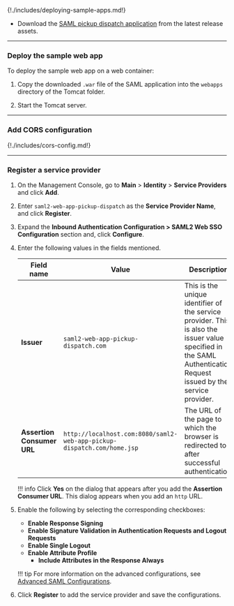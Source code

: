 {!./includes/deploying-sample-apps.md!}

- Download the [SAML pickup dispatch application](https://github.com/wso2/samples-is/releases/download/v4.3.0/saml2-web-app-pickup-dispatch.com.war) from the latest release assets.

---

### Deploy the sample web app

To deploy the sample web app on a web container:

1. Copy the downloaded `.war` file of the SAML application into the `webapps` directory of the Tomcat folder.

2. Start the Tomcat server.

---

### Add CORS configuration

{!./includes/cors-config.md!}

---

### Register a service provider

1. On the Management Console, go to **Main** > **Identity** > **Service Providers** and click **Add**.

2. Enter `saml2-web-app-pickup-dispatch` as the **Service Provider Name**, and click **Register**.

3. Expand the **Inbound Authentication Configuration > SAML2 Web SSO Configuration** section and, click **Configure**.

4. Enter the following values in the fields mentioned.

    | Field name | Value | Description  |
    |------------|-------|--------------|
    | **Issuer** | `saml2-web-app-pickup-dispatch.com`  | This is the unique identifier of the service provider. This is also the issuer value specified in the SAML Authentication Request issued by the service provider. |
    | **Assertion Consumer URL**    | `http://localhost.com:8080/saml2-web-app-pickup-dispatch.com/home.jsp`    | The URL of the page to which the browser is redirected to after successful authentication. |

    !!! info
        Click **Yes** on the dialog that appears after you add the **Assertion Consumer URL**. This dialog appears when you add an `http` URL.

5. Enable the following by selecting the corresponding checkboxes:
    - **Enable Response Signing**
    - **Enable Signature Validation in Authentication Requests and Logout Requests**
    - **Enable Single Logout**
    - **Enable Attribute Profile**
        - **Include Attributes in the Response Always**  

    !!! tip
        For more information on the advanced configurations, see [Advanced SAML Configurations](../../../guides/login/saml-app-config-advanced).

6. Click **Register** to add the service provider and save the configurations.  